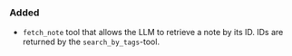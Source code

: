 ### Added

- `fetch_note` tool that allows the LLM to retrieve a note by its ID. IDs are returned by the `search_by_tags`-tool.
